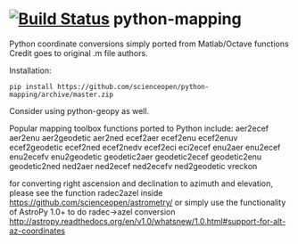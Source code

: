 
[![Build Status](https://travis-ci.org/scienceopen/python-mapping.svg)](https://travis-ci.org/scienceopen/python-mapping)
python-mapping
==============

Python coordinate conversions simply ported from Matlab/Octave functions
Credit goes to original .m file authors.

Installation:
```
pip install https://github.com/scienceopen/python-mapping/archive/master.zip
```

Consider using python-geopy as well.

Popular mapping toolbox functions ported to Python include:
aer2ecef
aer2enu
aer2geodetic
aer2ned
ecef2aer
ecef2enu
ecef2enuv
ecef2geodetic
ecef2ned
ecef2nedv
ecef2eci
eci2ecef
enu2aer
enu2ecef
enu2ecefv
enu2geodetic
geodetic2aer
geodetic2ecef
geodetic2enu
geodetic2ned
ned2aer
ned2ecef
ned2ecefv
ned2geodetic 
vreckon

for converting right ascension and declination to azimuth and elevation, please see the function radec2azel inside
https://github.com/scienceopen/astrometry/
or simply use the functionality of AstroPy 1.0+ to do radec->azel conversion 
http://astropy.readthedocs.org/en/v1.0/whatsnew/1.0.html#support-for-alt-az-coordinates
